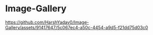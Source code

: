 # Image-Gallery

https://github.com/HarshYadav0/Image-Gallery/assets/91417647/5c067ec4-a50c-4454-a9d5-f21dd75d03c0
